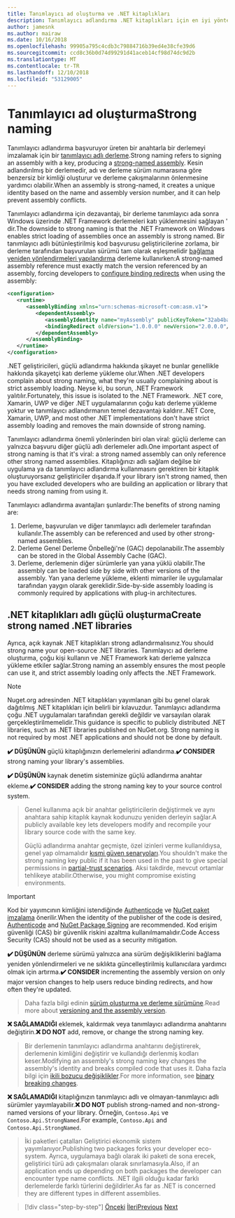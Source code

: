 ```yaml
---
title: Tanımlayıcı ad oluşturma ve .NET kitaplıkları
description: Tanımlayıcı adlandırma .NET kitaplıkları için en iyi yöntem önerileri.
author: jamesnk
ms.author: mairaw
ms.date: 10/16/2018
ms.openlocfilehash: 99905a795c4cdb3c79884716b39ed4e38cfe39d6
ms.sourcegitcommit: ccd8c36b0d74d99291d41aceb14cf98d74dc9d2b
ms.translationtype: MT
ms.contentlocale: tr-TR
ms.lasthandoff: 12/10/2018
ms.locfileid: "53129005"
---
```

# <a name="strong-naming"></a><span data-ttu-id="c8d5e-103">Tanımlayıcı ad oluşturma</span><span class="sxs-lookup"><span data-stu-id="c8d5e-103">Strong naming</span></span>

<span data-ttu-id="c8d5e-104">Tanımlayıcı adlandırma başvuruyor üreten bir anahtarla bir derlemeyi imzalamak için bir [tanımlayıcı adlı derleme](../../framework/app-domains/strong-named-assemblies.md).</span><span class="sxs-lookup"><span data-stu-id="c8d5e-104">Strong naming refers to signing an assembly with a key, producing a [strong-named assembly](../../framework/app-domains/strong-named-assemblies.md).</span></span> <span data-ttu-id="c8d5e-105">Kesin adlandırılmış bir derlemedir, adı ve derleme sürüm numarasına göre benzersiz bir kimliği oluşturur ve derleme çakışmalarının önlenmesine yardımcı olabilir.</span><span class="sxs-lookup"><span data-stu-id="c8d5e-105">When an assembly is strong-named, it creates a unique identity based on the name and assembly version number, and it can help prevent assembly conflicts.</span></span>

<span data-ttu-id="c8d5e-106">Tanımlayıcı adlandırma için dezavantajı, bir derleme tanımlayıcı ada sonra Windows üzerinde .NET Framework derlemeleri katı yüklenmesini sağlayan ' dir.</span><span class="sxs-lookup"><span data-stu-id="c8d5e-106">The downside to strong naming is that the .NET Framework on Windows enables strict loading of assemblies once an assembly is strong named.</span></span> <span data-ttu-id="c8d5e-107">Bir tanımlayıcı adlı bütünleştirilmiş kod başvurusu geliştiricilerine zorlama, bir derleme tarafından başvurulan sürümü tam olarak eşleşmelidir [bağlama yeniden yönlendirmeleri yapılandırma](../../framework/configure-apps/redirect-assembly-versions.md) derleme kullanırken:</span><span class="sxs-lookup"><span data-stu-id="c8d5e-107">A strong-named assembly reference must exactly match the version referenced by an assembly, forcing developers to [configure binding redirects](../../framework/configure-apps/redirect-assembly-versions.md) when using the assembly:</span></span>

```xml
<configuration>
   <runtime>
      <assemblyBinding xmlns="urn:schemas-microsoft-com:asm.v1">
         <dependentAssembly>
            <assemblyIdentity name="myAssembly" publicKeyToken="32ab4ba45e0a69a1" culture="neutral" />
            <bindingRedirect oldVersion="1.0.0.0" newVersion="2.0.0.0"/>
         </dependentAssembly>
      </assemblyBinding>
   </runtime>
</configuration>
```

<span data-ttu-id="c8d5e-108">.NET geliştiricileri, güçlü adlandırma hakkında şikayet ne bunlar genellikle hakkında şikayetçi katı derleme yükleme olur.</span><span class="sxs-lookup"><span data-stu-id="c8d5e-108">When .NET developers complain about strong naming, what they're usually complaining about is strict assembly loading.</span></span> <span data-ttu-id="c8d5e-109">Neyse ki, bu sorun, .NET Framework yalıtılır.</span><span class="sxs-lookup"><span data-stu-id="c8d5e-109">Fortunately, this issue is isolated to the .NET Framework.</span></span> <span data-ttu-id="c8d5e-110">.NET core, Xamarin, UWP ve diğer .NET uygulamalarının çoğu katı derleme yükleme yoktur ve tanımlayıcı adlandırmanın temel dezavantajı kaldırır.</span><span class="sxs-lookup"><span data-stu-id="c8d5e-110">.NET Core, Xamarin, UWP, and most other .NET implementations don't have strict assembly loading and removes the main downside of strong naming.</span></span>

<span data-ttu-id="c8d5e-111">Tanımlayıcı adlandırma önemli yönlerinden biri olan viral: güçlü derleme can yalnızca başvuru diğer güçlü adlı derlemeler adlı.</span><span class="sxs-lookup"><span data-stu-id="c8d5e-111">One important aspect of strong naming is that it's viral: a strong named assembly can only reference other strong named assemblies.</span></span> <span data-ttu-id="c8d5e-112">Kitaplığınızı adlı sağlam değilse bir uygulama ya da tanımlayıcı adlandırma kullanmasını gerektiren bir kitaplık oluşturuyorsanız geliştiriciler dışarıda.</span><span class="sxs-lookup"><span data-stu-id="c8d5e-112">If your library isn't strong named, then you have excluded developers who are building an application or library that needs strong naming from using it.</span></span>

<span data-ttu-id="c8d5e-113">Tanımlayıcı adlandırma avantajları şunlardır:</span><span class="sxs-lookup"><span data-stu-id="c8d5e-113">The benefits of strong naming are:</span></span>

1. <span data-ttu-id="c8d5e-114">Derleme, başvurulan ve diğer tanımlayıcı adlı derlemeler tarafından kullanılır.</span><span class="sxs-lookup"><span data-stu-id="c8d5e-114">The assembly can be referenced and used by other strong-named assemblies.</span></span>
2. <span data-ttu-id="c8d5e-115">Derleme Genel Derleme Önbelleği'ne (GAC) depolanabilir.</span><span class="sxs-lookup"><span data-stu-id="c8d5e-115">The assembly can be stored in the Global Assembly Cache (GAC).</span></span>
3. <span data-ttu-id="c8d5e-116">Derleme, derlemenin diğer sürümlerle yan yana yüklü olabilir.</span><span class="sxs-lookup"><span data-stu-id="c8d5e-116">The assembly can be loaded side by side with other versions of the assembly.</span></span> <span data-ttu-id="c8d5e-117">Yan yana derleme yükleme, eklenti mimariler ile uygulamalar tarafından yaygın olarak gereklidir.</span><span class="sxs-lookup"><span data-stu-id="c8d5e-117">Side-by-side assembly loading is commonly required by applications with plug-in architectures.</span></span>

## <a name="create-strong-named-net-libraries"></a><span data-ttu-id="c8d5e-118">.NET kitaplıkları adlı güçlü oluşturma</span><span class="sxs-lookup"><span data-stu-id="c8d5e-118">Create strong named .NET libraries</span></span>

<span data-ttu-id="c8d5e-119">Ayrıca, açık kaynak .NET kitaplıkları strong adlandırmalısınız.</span><span class="sxs-lookup"><span data-stu-id="c8d5e-119">You should strong name your open-source .NET libraries.</span></span> <span data-ttu-id="c8d5e-120">Tanımlayıcı ad derleme oluşturma, çoğu kişi kullanın ve .NET Framework katı derleme yalnızca yükleme etkiler sağlar.</span><span class="sxs-lookup"><span data-stu-id="c8d5e-120">Strong naming an assembly ensures the most people can use it, and strict assembly loading only affects the .NET Framework.</span></span>

> [!NOTE]
> <span data-ttu-id="c8d5e-121">Nuget.org adresinden .NET kitaplıkları yayımlanan gibi bu genel olarak dağıtılmış .NET kitaplıkları için belirli bir kılavuzdur. Tanımlayıcı adlandırma çoğu .NET uygulamaları tarafından gerekli değildir ve varsayılan olarak gerçekleştirilmemelidir.</span><span class="sxs-lookup"><span data-stu-id="c8d5e-121">This guidance is specific to publicly distributed .NET libraries, such as .NET libraries published on NuGet.org. Strong naming is not required by most .NET applications and should not be done by default.</span></span>

<span data-ttu-id="c8d5e-122">**✔️ DÜŞÜNÜN** güçlü kitaplığınızın derlemelerini adlandırma.</span><span class="sxs-lookup"><span data-stu-id="c8d5e-122">**✔️ CONSIDER** strong naming your library's assemblies.</span></span>

<span data-ttu-id="c8d5e-123">**✔️ DÜŞÜNÜN** kaynak denetim sisteminize güçlü adlandırma anahtar ekleme.</span><span class="sxs-lookup"><span data-stu-id="c8d5e-123">**✔️ CONSIDER** adding the strong naming key to your source control system.</span></span>

> <span data-ttu-id="c8d5e-124">Genel kullanıma açık bir anahtar geliştiricilerin değiştirmek ve aynı anahtara sahip kitaplık kaynak kodunuzu yeniden derleyin sağlar.</span><span class="sxs-lookup"><span data-stu-id="c8d5e-124">A publicly available key lets developers modify and recompile your library source code with the same key.</span></span>
> 
> <span data-ttu-id="c8d5e-125">Güçlü adlandırma anahtar geçmişte, özel izinleri verme kullanıldıysa, genel yap olmamalıdır [kısmi güven senaryoları](/dotnet/framework/misc/using-libraries-from-partially-trusted-code).</span><span class="sxs-lookup"><span data-stu-id="c8d5e-125">You shouldn't make the strong naming key public if it has been used in the past to give special permissions in [partial-trust scenarios](/dotnet/framework/misc/using-libraries-from-partially-trusted-code).</span></span> <span data-ttu-id="c8d5e-126">Aksi takdirde, mevcut ortamlar tehlikeye atabilir.</span><span class="sxs-lookup"><span data-stu-id="c8d5e-126">Otherwise, you might compromise existing environments.</span></span>

> [!IMPORTANT]
> <span data-ttu-id="c8d5e-127">Kod bir yayımcının kimliğini istendiğinde [Authenticode](/windows-hardware/drivers/install/authenticode) ve [NuGet paket imzalama](/nuget/create-packages/sign-a-package) önerilir.</span><span class="sxs-lookup"><span data-stu-id="c8d5e-127">When the identity of the publisher of the code is desired, [Authenticode](/windows-hardware/drivers/install/authenticode) and [NuGet Package Signing](/nuget/create-packages/sign-a-package) are recommended.</span></span> <span data-ttu-id="c8d5e-128">Kod erişim güvenliği (CAS) bir güvenlik riskini azaltma kullanılmamalıdır.</span><span class="sxs-lookup"><span data-stu-id="c8d5e-128">Code Access Security (CAS) should not be used as a security mitigation.</span></span>

<span data-ttu-id="c8d5e-129">**✔️ DÜŞÜNÜN** derleme sürümü yalnızca ana sürüm değişikliklerini bağlama yeniden yönlendirmeleri ve ne sıklıkta güncelleştirilmiş kullanıcılara yardımcı olmak için artırma.</span><span class="sxs-lookup"><span data-stu-id="c8d5e-129">**✔️ CONSIDER** incrementing the assembly version on only major version changes to help users reduce binding redirects, and how often they're updated.</span></span>

> <span data-ttu-id="c8d5e-130">Daha fazla bilgi edinin [sürüm oluşturma ve derleme sürümüne](./versioning.md#assembly-version).</span><span class="sxs-lookup"><span data-stu-id="c8d5e-130">Read more about [versioning and the assembly version](./versioning.md#assembly-version).</span></span>

<span data-ttu-id="c8d5e-131">**❌ SAĞLAMADIĞI** eklemek, kaldırmak veya tanımlayıcı adlandırma anahtarını değiştirin.</span><span class="sxs-lookup"><span data-stu-id="c8d5e-131">**❌ DO NOT** add, remove, or change the strong naming key.</span></span>

> <span data-ttu-id="c8d5e-132">Bir derlemenin tanımlayıcı adlandırma anahtarını değiştirerek, derlemenin kimliğini değiştirir ve kullandığı derlenmiş kodları keser.</span><span class="sxs-lookup"><span data-stu-id="c8d5e-132">Modifying an assembly's strong naming key changes the assembly's identity and breaks compiled code that uses it.</span></span> <span data-ttu-id="c8d5e-133">Daha fazla bilgi için [ikili bozucu değişiklikler](./breaking-changes.md#binary-breaking-change).</span><span class="sxs-lookup"><span data-stu-id="c8d5e-133">For more information, see [binary breaking changes](./breaking-changes.md#binary-breaking-change).</span></span>

<span data-ttu-id="c8d5e-134">**❌ SAĞLAMADIĞI** kitaplığınızın tanımlayıcı adlı ve olmayan-tanımlayıcı adlı sürümler yayımlayabilir.</span><span class="sxs-lookup"><span data-stu-id="c8d5e-134">**❌ DO NOT** publish strong-named and non-strong-named versions of your library.</span></span> <span data-ttu-id="c8d5e-135">Örneğin, `Contoso.Api` ve `Contoso.Api.StrongNamed`.</span><span class="sxs-lookup"><span data-stu-id="c8d5e-135">For example, `Contoso.Api` and `Contoso.Api.StrongNamed`.</span></span>

> <span data-ttu-id="c8d5e-136">İki paketleri çatalları Geliştirici ekonomik sistem yayımlanıyor.</span><span class="sxs-lookup"><span data-stu-id="c8d5e-136">Publishing two packages forks your developer eco-system.</span></span> <span data-ttu-id="c8d5e-137">Ayrıca, uygulamaya bağlı olarak iki paketi de sona erecek, geliştirici türü adı çakışmaları olarak sınırlamasıyla.</span><span class="sxs-lookup"><span data-stu-id="c8d5e-137">Also, if an application ends up depending on both packages the developer can encounter type name conflicts.</span></span> <span data-ttu-id="c8d5e-138">.NET ilgili olduğu kadar farklı derlemelerde farklı türlerini değildirler.</span><span class="sxs-lookup"><span data-stu-id="c8d5e-138">As far as .NET is concerned they are different types in different assemblies.</span></span>

>[!div class="step-by-step"]
><span data-ttu-id="c8d5e-139">[Önceki](cross-platform-targeting.md)
>[İleri](nuget.md)</span><span class="sxs-lookup"><span data-stu-id="c8d5e-139">[Previous](cross-platform-targeting.md)
[Next](nuget.md)</span></span>